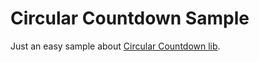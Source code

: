 # Circular Countdown Sample

Just an easy sample about [Circular Countdown lib](https://github.com/douglasspgyn/CircularCountdown).
